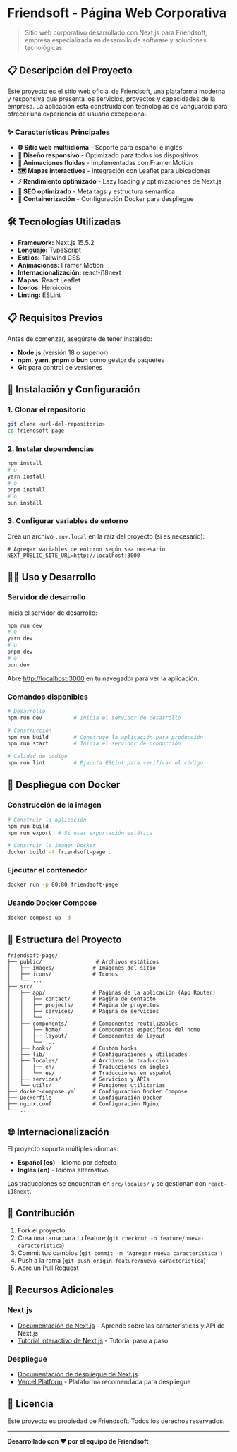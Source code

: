# Friendsoft - Página Web Corporativa

> Sitio web corporativo desarrollado con Next.js para Friendsoft, empresa especializada en desarrollo de software y soluciones tecnológicas.

## 📋 Descripción del Proyecto

Este proyecto es el sitio web oficial de Friendsoft, una plataforma moderna y responsiva que presenta los servicios, proyectos y capacidades de la empresa. La aplicación está construida con tecnologías de vanguardia para ofrecer una experiencia de usuario excepcional.

### ✨ Características Principales

- **🌐 Sitio web multiidioma** - Soporte para español e inglés
- **📱 Diseño responsivo** - Optimizado para todos los dispositivos
- **🎨 Animaciones fluidas** - Implementadas con Framer Motion
- **🗺️ Mapas interactivos** - Integración con Leaflet para ubicaciones
- **⚡ Rendimiento optimizado** - Lazy loading y optimizaciones de Next.js
- **🎯 SEO optimizado** - Meta tags y estructura semántica
- **🐳 Containerización** - Configuración Docker para despliegue

## 🛠️ Tecnologías Utilizadas

- **Framework:** Next.js 15.5.2
- **Lenguaje:** TypeScript
- **Estilos:** Tailwind CSS
- **Animaciones:** Framer Motion
- **Internacionalización:** react-i18next
- **Mapas:** React Leaflet
- **Iconos:** Heroicons
- **Linting:** ESLint

## 📋 Requisitos Previos

Antes de comenzar, asegúrate de tener instalado:

- **Node.js** (versión 18 o superior)
- **npm**, **yarn**, **pnpm** o **bun** como gestor de paquetes
- **Git** para control de versiones

## 🚀 Instalación y Configuración

### 1. Clonar el repositorio

```bash
git clone <url-del-repositorio>
cd friendsoft-page
```

### 2. Instalar dependencias

```bash
npm install
# o
yarn install
# o
pnpm install
# o
bun install
```

### 3. Configurar variables de entorno

Crea un archivo `.env.local` en la raíz del proyecto (si es necesario):

```env
# Agregar variables de entorno según sea necesario
NEXT_PUBLIC_SITE_URL=http://localhost:3000
```

## 🏃‍♂️ Uso y Desarrollo

### Servidor de desarrollo

Inicia el servidor de desarrollo:

```bash
npm run dev
# o
yarn dev
# o
pnpm dev
# o
bun dev
```

Abre [http://localhost:3000](http://localhost:3000) en tu navegador para ver la aplicación.

### Comandos disponibles

```bash
# Desarrollo
npm run dev          # Inicia el servidor de desarrollo

# Construcción
npm run build        # Construye la aplicación para producción
npm run start        # Inicia el servidor de producción

# Calidad de código
npm run lint         # Ejecuta ESLint para verificar el código
```

## 🐳 Despliegue con Docker

### Construcción de la imagen

```bash
# Construir la aplicación
npm run build
npm run export  # Si usas exportación estática

# Construir la imagen Docker
docker build -t friendsoft-page .
```

### Ejecutar el contenedor

```bash
docker run -p 80:80 friendsoft-page
```

### Usando Docker Compose

```bash
docker-compose up -d
```

## 📁 Estructura del Proyecto

```
friendsoft-page/
├── public/                 # Archivos estáticos
│   ├── images/            # Imágenes del sitio
│   ├── icons/             # Iconos
│   └── ...
├── src/
│   ├── app/               # Páginas de la aplicación (App Router)
│   │   ├── contact/       # Página de contacto
│   │   ├── projects/      # Página de proyectos
│   │   ├── services/      # Página de servicios
│   │   └── ...
│   ├── components/        # Componentes reutilizables
│   │   ├── home/          # Componentes específicos del home
│   │   ├── layout/        # Componentes de layout
│   │   └── ...
│   ├── hooks/             # Custom hooks
│   ├── lib/               # Configuraciones y utilidades
│   ├── locales/           # Archivos de traducción
│   │   ├── en/            # Traducciones en inglés
│   │   └── es/            # Traducciones en español
│   ├── services/          # Servicios y APIs
│   └── utils/             # Funciones utilitarias
├── docker-compose.yml     # Configuración Docker Compose
├── Dockerfile             # Configuración Docker
├── nginx.conf             # Configuración Nginx
└── ...
```

## 🌐 Internacionalización

El proyecto soporta múltiples idiomas:

- **Español (es)** - Idioma por defecto
- **Inglés (en)** - Idioma alternativo

Las traducciones se encuentran en `src/locales/` y se gestionan con `react-i18next`.

## 🤝 Contribución

1. Fork el proyecto
2. Crea una rama para tu feature (`git checkout -b feature/nueva-caracteristica`)
3. Commit tus cambios (`git commit -m 'Agregar nueva característica'`)
4. Push a la rama (`git push origin feature/nueva-caracteristica`)
5. Abre un Pull Request

## 📝 Recursos Adicionales

### Next.js
- [Documentación de Next.js](https://nextjs.org/docs) - Aprende sobre las características y API de Next.js
- [Tutorial interactivo de Next.js](https://nextjs.org/learn) - Tutorial paso a paso

### Despliegue
- [Documentación de despliegue de Next.js](https://nextjs.org/docs/app/building-your-application/deploying)
- [Vercel Platform](https://vercel.com/new?utm_medium=default-template&filter=next.js&utm_source=create-next-app&utm_campaign=create-next-app-readme) - Plataforma recomendada para despliegue

## 📄 Licencia

Este proyecto es propiedad de Friendsoft. Todos los derechos reservados.

---

**Desarrollado con ❤️ por el equipo de Friendsoft**
